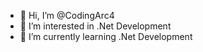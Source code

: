 - 👋 Hi, I’m @CodingArc4
- 👀 I’m interested in .Net Development
- 🌱 I’m currently learning .Net Development
